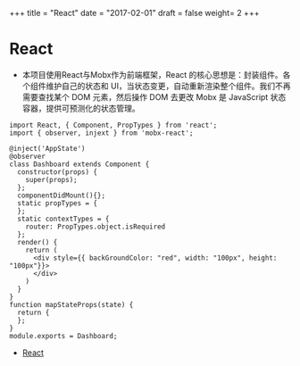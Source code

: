 +++
title = "React"
date = "2017-02-01"
draft = false
weight= 2
+++

# React

- 本项目使用React与Mobx作为前端框架，React 的核心思想是：封装组件。各个组件维护自己的状态和 UI，当状态变更，自动重新渲染整个组件。我们不再需要查找某个 DOM 元素，然后操作 DOM 去更改 Mobx 是 JavaScript 状态容器，提供可预测化的状态管理。

```
import React, { Component, PropTypes } from 'react';
import { observer, injext } from 'mobx-react';

@inject('AppState')
@observer
class Dashboard extends Component {
  constructor(props) {
    super(props);
  };
  componentDidMount(){};
  static propTypes = {
  };
  static contextTypes = {
    router: PropTypes.object.isRequired
  };
  render() {
    return (
      <div style={{ backGroundColor: "red", width: "100px", height: "100px"}}>
      </div>
    )
  }
}
function mapStateProps(state) {
  return {
  };
}
module.exports = Dashboard;
```

- [React](#react)
